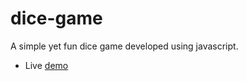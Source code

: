 # dice-game
A simple yet fun dice game developed using javascript.
- Live [demo](https://abdulmubeen.github.io/dice-game/)
